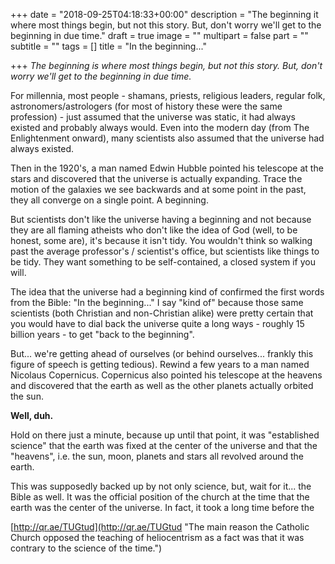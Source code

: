 +++
date = "2018-09-25T04:18:33+00:00"
description = "The beginning it where most things begin, but not this story. But, don't worry we'll get to the beginning in due time."
draft = true
image = ""
multipart = false
part = ""
subtitle = ""
tags = []
title = "In the beginning..."

+++
_The beginning is where most things begin, but not this story. But, don't worry we'll get to the beginning in due time._

For millennia, most people - shamans, priests, religious leaders, regular folk, astronomers/astrologers (for most of history these were the same profession) - just assumed that the universe was static, it had always existed and probably always would.  Even into the modern day (from The Enlightenment onward), many scientists also assumed that the universe had always existed.

Then in the 1920's, a man named Edwin Hubble pointed his telescope at the stars and discovered that the universe is actually expanding. Trace the motion of the galaxies we see backwards and at some point in the past, they all converge on a single point. A beginning.

But scientists don't like the universe having a beginning and not because they are all flaming atheists who don't like the idea of God (well, to be honest, some are), it's because it isn't tidy. You wouldn't think so walking past the average professor's / scientist's office, but scientists like things to be tidy. They want something to be self-contained, a closed system if you will.

The idea that the universe had a beginning kind of confirmed the first words from the Bible: "In the beginning..." I say "kind of" because those same scientists (both Christian and non-Christian alike) were pretty certain that you would have to dial back the universe quite a long ways -  roughly 15 billion years - to get "back to the beginning".

But... we're getting ahead of ourselves (or behind ourselves... frankly this figure of speech is getting tedious). Rewind a few years to a man named Nicolaus Copernicus. Copernicus also pointed his telescope at the heavens and discovered that the earth as well as the other planets actually orbited the sun.

**Well, duh.**

Hold on there just a minute, because up until that point, it was "established science" that the earth was fixed at the center of the universe and that the "heavens", i.e. the sun, moon, planets and stars all revolved around the earth.

This was supposedly backed up by not only science, but, wait for it... the Bible as well. It was the official position of the church at the time that the earth was the center of the universe. In fact, it took a long time before the

[http://qr.ae/TUGtud](http://qr.ae/TUGtud "The main reason the Catholic Church opposed the teaching of heliocentrism as a fact was that it was contrary to the science of the time.")
